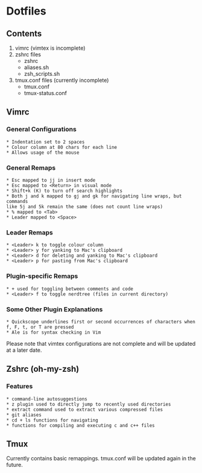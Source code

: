 # Dotfiles  

## Contents  
1. vimrc (vimtex is incomplete)
2. zshrc files
	* zshrc
	* aliases.sh
	* zsh\_scripts.sh
3. tmux.conf files (currently incomplete)
	* tmux.conf
	* tmux-status.conf  

## Vimrc  
### General Configurations 
	* Indentation set to 2 spaces
	* Colour column at 80 chars for each line
	* Allows usage of the mouse  

### General Remaps
	* Esc mapped to jj in insert mode
	* Esc mapped to <Return> in visual mode
	* Shift+k (K) to turn off search highlights
	* Both j and k mapped to gj and gk for navigating line wraps, but commands
	like 5j and 5k remain the same (does not count line wraps)
	* % mapped to <Tab>
	* Leader mapped to <Space>

### Leader Remaps
	* <Leader> k to toggle colour column
	* <Leader> y for yanking to Mac's clipboard
	* <Leader> d for deleting and yanking to Mac's clipboard
	* <Leader> p for pasting from Mac's clipboard  

### Plugin-specific Remaps  
	* + used for toggling between comments and code
	* <Leader> f to toggle nerdtree (files in current directory)  

### Some Other Plugin Explanations
	* Quickscope underlines first or second occurrences of characters when
	f, F, t, or T are pressed
	* Ale is for syntax checking in Vim  

Please note that vimtex configurations are not complete and will be updated
at a later date.

## Zshrc (oh-my-zsh)
### Features
	* command-line autosuggestions  
	* z plugin used to directly jump to recently used directories 
	* extract command used to extract various compressed files
	* git aliases
	* cd + ls functions for navigating
	* functions for compiling and executing c and c++ files

## Tmux   
Currently contains basic remappings. tmux.conf will be updated again in the future. 
